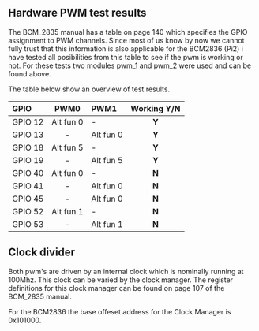 ## Hardware PWM test results
The BCM_2835 manual has a table on page 140 which specifies the GPIO assignment to PWM channels. Since most of us know by now
we cannot fully trust that this information is also applicable for the BCM2836 (Pi2) i have tested all posibilities from
this table to see if the pwm is working or not. For these tests two modules pwm_1 and pwm_2 were used and can be found above. 

The table below show an overview of test results.

| GPIO    | PWM0      | PWM1      |  Working Y/N |
| :------ |:---------:|:----------|:------------:|
| GPIO 12 | Alt fun 0 | -         | **Y**        |
| GPIO 13 | -         | Alt fun 0 | **Y**        |
| GPIO 18 | Alt fun 5 | -         | **Y**        |
| GPIO 19 | -         | Alt fun 5 | **Y**        |
| GPIO 40 | Alt fun 0 | -         | **N**        |
| GPIO 41 | -         | Alt fun 0 | **N**        |
| GPIO 45 | -         | Alt fun 0 | **N**        |
| GPIO 52 | Alt fun 1 | -         | **N**        |
| GPIO 53 | -         | Alt fun 1 | **N**        |


## Clock divider
Both pwm's are driven by an internal clock which is nominally running at 100Mhz. This 
clock can be varied by the clock manager. The register definitions for this clock manager can be found on
page 107 of the BCM_2835 manual.

For the BCM2836 the base offeset address for the Clock Manager is 0x101000.  
